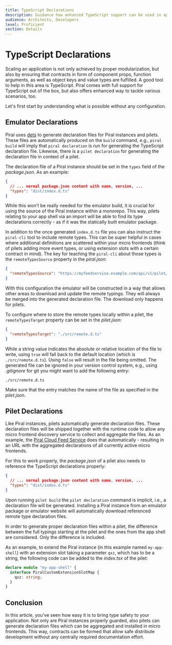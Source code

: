 ```yaml
---
title: TypeScript Declarations
description: Guidance how enhanced TypeScript support can be used in app shells and micro frontends.
audience: Architects, Developers
level: Proficient
section: Details
---
```


# TypeScript Declarations

Scaling an application is not only achieved by proper modularization, but also by ensuring that contracts in form of component props, function arguments, as well as object keys and value types are fulfilled. A good tool to help in this area is TypeScript. Piral comes with full support for TypeScript out of the box, but also offers enhanced way to tackle various scenarios, too.

Let's first start by understanding what is possible without any configuration.

## Emulator Declarations

Piral uses [dets](https://github.com/FlorianRappl/dets) to generate declaration files for Piral instances and pilets. These files are automatically produced on the `build` command, e.g., `piral build` will imply that `piral declaration` is run for generating the TypeScript declaration file. Likewise, there is a `pilet declaration` for generating the declaration file in context of a pilet.

The declaration file of a Piral instance should be set in the `types` field of the *package.json*. As an example:

```json
{
  // ... normal package.json content with name, version, ...
  "types": "dist/index.d.ts"
}
```

While this won't be really needed for the emulator build, it is crucial for using the source of the Piral instance within a monorepo. This way, pilets relating to your app shell via an import will be able to find its type declarations correctly - as if it was the statically built emulator package.

In addition to the once generated `index.d.ts` file you can also instruct the `piral-cli` tool to include remote types. This can be super helpful in cases where additional definitions are scattered within your micro frontends (think of pilets adding more event types, or using extension slots with a certain contract in mind). The key for teaching the `piral-cli` about those types is the `remoteTypesSource` property in the *piral.json*:

```json
{
  "remoteTypesSource": "https://myfeedservice.example.com/api/v1/pilet/myfeed/types.d.ts"
}
```

With this configuration the emulator will be constructed in a way that allows other areas to download and update the remote typings. They will always be merged into the generated declaration file. The download only happens for pilets.

To configure where to store the remote types locally within a pilet, the `remoteTypesTarget` property can be set in the *pilet.json*:

```json
{
  "remoteTypesTarget": "./src/remote.d.ts"
}
```

While a string value indicates the absolute or relative location of the file to write, using `true` will fall back to the default location (which is `./src/remote.d.ts`). Using `false` will result in the file being omitted. The generated file can be ignored in your version control system, e.g., using *.gitignore* for git you might want to add the following entry:

```
./src/remote.d.ts
```

Make sure that the entry matches the name of the file as specified in the *pilet.json*.

## Pilet Declarations

Like Piral instances, pilets automatically generate declaration files. These declaration files will be shipped together with the runtime code to allow any micro frontend discovery service to collect and aggregate the files. As an example, the [Piral Cloud Feed Service](https://docs.piral.cloud/) does that automatically - resulting in an URL with the aggregated declarations of all currently active micro frontends.

For this to work properly, the *package.json* of a pilet also needs to reference the TypeScript declarations properly:

```json
{
  // ... normal package.json content with name, version, ...
  "types": "dist/index.d.ts"
}
```

Upon running `pilet build` the `pilet declaration` command is implicit, i.e., a declaration file will be generated. Installing a Piral instance from an emulator package or emulator website will automatically download referenced remote type declaration files.

In order to generate proper declaration files within a pilet, the difference between the full typings starting at the pilet and the ones from the app shell are considered. Only the difference is included.

As an example, to extend the Piral instance (in this example named `my-app-shell`) with an extension slot taking a parameter `qxz`, which has to be a string, the following code can be added to the *index.tsx* of the pilet:

```ts
declare module "my-app-shell" {
  interface PiralCustomExtensionSlotMap {
    qxz: string;
  }
}
```

## Conclusion

In this article, you've seen how easy it is to bring type safety to your application. Not only are Piral instances properly guarded, also pilets can generate declaration files which can be aggregated and installed in micro frontends. This way, contracts can be formed that allow safe distribute development without any centrally required documentation effort.
